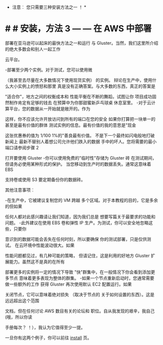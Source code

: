 * 注意︰ 您只需要三种安装方法之一 ！ *

# # # 安装，方法 3 — — 在 AWS 中部署

部署在亚马逊可以起床的最快方法之一和运行
与 Gluster。当然，我们这里所介绍的绝大多数会和别人一起工作

云平台。

-部署至少两个实例。对于测试，您可以使用微

（我甚至去尽量在大多数情况下使用现货实例） 的实例。
辩论在生产中，使用什么大小实例上的愤怒和那里
真是没有正确答案。与大多数的东西，真正的答案是

"适合你"，地方之间的权衡成本和
性能平衡在不断的舞蹈，试图让你
项目成功固然制作肯定有足够的钱去
在预算中为你那甜蜜新乒乓球桌
休息室里。
-对于云计算平台，您的数据从一开始就是敞开的。作为

这样，你不应该允许开放访问到所有的端口在您的安全
如果你打算把一块单一的甚至是最有价值的群体
测试实例的信息。最有价值的我的意思是"现金

这张优惠券的值为 1/100 1%的"善良最有价值。
不是下一个最终如闪电般地打破新闻上
最新不替别人着想公司允许他们跌入的数据
手中的坏人。您将需要的最小端口请参阅步骤 2

打开要使用 Gluster
-你可以使用免费的"临时性"存储为 Gluster 砖
在测试期间，但请务必使用某种形式的保护。
当您移动到生产时的数据丢失。通常这意味着 EBS

支持卷或使用 S3 要定期备份你的数据砖。

其他注意事项︰

-在生产中，它被建议复制您的 VM 跨越
多个区域。对于本教程的目的，它是多余的但如果

任何人都对此感兴趣请让我们知道，因为我们总是
想要写篇关于最要求的功能和
问题。
-此外建议在使用 EBS 卷和弹性 IP
生产。为测试，你可以安全地忽略这些，只要你

意识到的数据可能会丢失在任何时刻，所以要确保
你的测试部署，只是仅供测试。
在云环境中性能波动很大。如果

性能问题都见过，有几种可能的策略，
但请记住，这是利用的好地方
Gluster 扩展能力。虽然这不是真的在所有

部署更多的实例将一定的情况下导致
"快"群集中，在一般情况下你会看到添加更多节点
意味着更多表现为整体的群集。
-如果一个节点重新启动时，您通常需要做一些额外的工作
获得 Gluster 再次使用默认 EC2 配置运行。如果

关闭节点，它可以意味着绝对损失 （取决于节点的
关于如何设置的东西）。这是远远超出这个范围

文档，但在任何讨论 AWS 数目有关的论坛和
职位。自从我发现的艰辛，我自己 (哦，所以你读

手册每次？ ！），我认为它值得至少一提。


一旦你有这两个例子，你可以前往 [install](./Install.md) 页。
